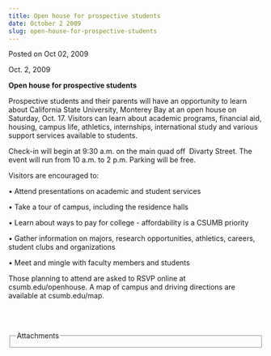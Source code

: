```yaml
---
title: Open house for prospective students
date: October 2 2009
slug: open-house-for-prospective-students
---
```


 



<span class="date">Posted on Oct 02, 2009    </span>
<p>Oct. 2, 2009</p>
<strong>Open house for prospective students</strong>
<p>Prospective students and their parents will have an opportunity
to learn about California State University, Monterey Bay at an open
house on Saturday, Oct. 17. Visitors can learn about academic
programs, financial aid, housing, campus life, athletics,
internships, international study and various support services
available to students.</p>
<p>Check-in will begin at 9:30 a.m. on the main quad off&#xA0;
Divarty Street. The event will run from 10 a.m. to 2 p.m. Parking
will be free.</p>
<p>Visitors are encouraged to:</p>
<p>&#x2022; Attend presentations on academic and student services</p>
<p>&#x2022; Take a tour of campus, including the residence halls</p>
<p>&#x2022; Learn about ways to pay for college - affordability is a CSUMB
priority</p>
<p>&#x2022; Gather information on majors, research opportunities,
athletics, careers, student clubs and organizations</p>
<p>&#x2022; Meet and mingle with faculty members and students</p>
<p>Those planning to attend are asked to RSVP online at
csumb.edu/openhouse. A map of campus and driving directions are
available at csumb.edu/map.</p>
<p>&#xA0;</p>
<br>
<fieldset class="fieldgroup group-attachments">
<legend>Attachments</legend>
<div class="field field-type-emvideo field-field-attach-video">
<div class="field-items">
<div class="field-item odd">
<div class="emvideo emvideo-video emvideo-"/>
</div>
</div>
</div>
</fieldset>
</br>




```
